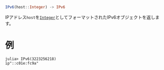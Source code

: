 ```julia
IPv6(host::Integer) -> IPv6
```

IPアドレス`host`を[`Integer`](@ref)としてフォーマットされたIPv6オブジェクトを返します。

# 例

```jldoctest
julia> IPv6(3223256218)
ip"::c01e:fc9a"
```
